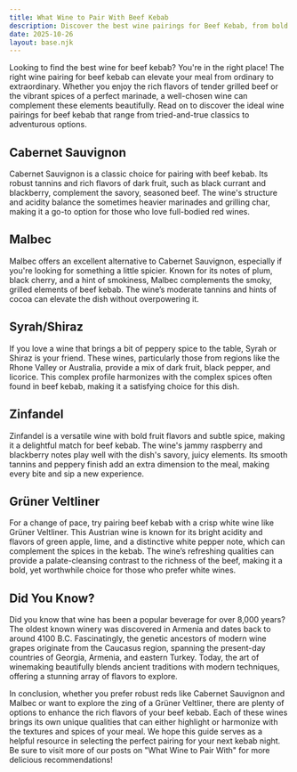 ```yaml
---
title: What Wine to Pair With Beef Kebab
description: Discover the best wine pairings for Beef Kebab, from bold reds to crisp whites.
date: 2025-10-26
layout: base.njk
---
```


Looking to find the best wine for beef kebab? You're in the right place! The right wine pairing for beef kebab can elevate your meal from ordinary to extraordinary. Whether you enjoy the rich flavors of tender grilled beef or the vibrant spices of a perfect marinade, a well-chosen wine can complement these elements beautifully. Read on to discover the ideal wine pairings for beef kebab that range from tried-and-true classics to adventurous options.

## Cabernet Sauvignon

Cabernet Sauvignon is a classic choice for pairing with beef kebab. Its robust tannins and rich flavors of dark fruit, such as black currant and blackberry, complement the savory, seasoned beef. The wine's structure and acidity balance the sometimes heavier marinades and grilling char, making it a go-to option for those who love full-bodied red wines.

## Malbec

Malbec offers an excellent alternative to Cabernet Sauvignon, especially if you're looking for something a little spicier. Known for its notes of plum, black cherry, and a hint of smokiness, Malbec complements the smoky, grilled elements of beef kebab. The wine’s moderate tannins and hints of cocoa can elevate the dish without overpowering it.

## Syrah/Shiraz

If you love a wine that brings a bit of peppery spice to the table, Syrah or Shiraz is your friend. These wines, particularly those from regions like the Rhone Valley or Australia, provide a mix of dark fruit, black pepper, and licorice. This complex profile harmonizes with the complex spices often found in beef kebab, making it a satisfying choice for this dish.

## Zinfandel

Zinfandel is a versatile wine with bold fruit flavors and subtle spice, making it a delightful match for beef kebab. The wine's jammy raspberry and blackberry notes play well with the dish's savory, juicy elements. Its smooth tannins and peppery finish add an extra dimension to the meal, making every bite and sip a new experience.

## Grüner Veltliner

For a change of pace, try pairing beef kebab with a crisp white wine like Grüner Veltliner. This Austrian wine is known for its bright acidity and flavors of green apple, lime, and a distinctive white pepper note, which can complement the spices in the kebab. The wine’s refreshing qualities can provide a palate-cleansing contrast to the richness of the beef, making it a bold, yet worthwhile choice for those who prefer white wines.

## Did You Know?

Did you know that wine has been a popular beverage for over 8,000 years? The oldest known winery was discovered in Armenia and dates back to around 4100 B.C. Fascinatingly, the genetic ancestors of modern wine grapes originate from the Caucasus region, spanning the present-day countries of Georgia, Armenia, and eastern Turkey. Today, the art of winemaking beautifully blends ancient traditions with modern techniques, offering a stunning array of flavors to explore. 

In conclusion, whether you prefer robust reds like Cabernet Sauvignon and Malbec or want to explore the zing of a Grüner Veltliner, there are plenty of options to enhance the rich flavors of your beef kebab. Each of these wines brings its own unique qualities that can either highlight or harmonize with the textures and spices of your meal. We hope this guide serves as a helpful resource in selecting the perfect pairing for your next kebab night. Be sure to visit more of our posts on "What Wine to Pair With" for more delicious recommendations!
